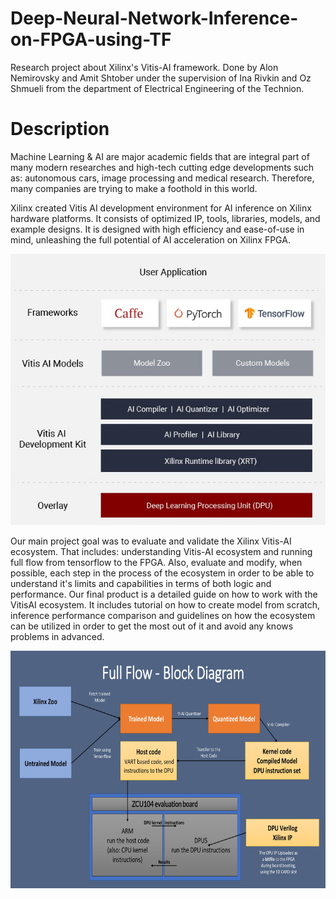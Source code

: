 # Deep-Neural-Network-Inference-on-FPGA-using-TF
Research project about Xilinx's Vitis-AI framework.
Done by Alon Nemirovsky and Amit Shtober under the supervision of Ina Rivkin and Oz Shmueli from the department of Electrical Engineering of the Technion.

# Description
Machine Learning & AI are major academic fields that are integral part of many modern researches and high-tech cutting edge developments such as: autonomous cars, image processing and medical research. Therefore, many companies are trying to make a foothold in this world.

Xilinx created Vitis AI development environment for AI inference on Xilinx hardware platforms. It consists of optimized IP, tools, libraries, models, and example designs. It is designed with high efficiency and ease-of-use in mind, unleashing the full potential of AI acceleration on Xilinx FPGA.

<p align="center">
  <img src="./Project-Image-1.jpg">
</p>

Our main project goal was to evaluate and validate the Xilinx Vitis-AI ecosystem. That includes: understanding Vitis-AI ecosystem and running full flow from tensorflow to the FPGA. Also, evaluate and modify, when possible, each step in the process of the ecosystem in order to be able to understand it's limits and capabilities in terms of both logic and performance. Our final product is a detailed guide on how to work with the VitisAI ecosystem. It includes tutorial on how to create model from scratch, inference performance comparison and guidelines on how the ecosystem can be utilized in order to get the most out of it and avoid any knows problems in advanced. 

<p align="center">
  <img width="700" height="380" src="./Project-Image-2.jpg">
</p>
